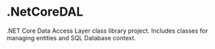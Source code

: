 # .NetCoreDAL
.NET Core Data Access Layer class library project. Includes classes for managing entities and SQL Database context.
